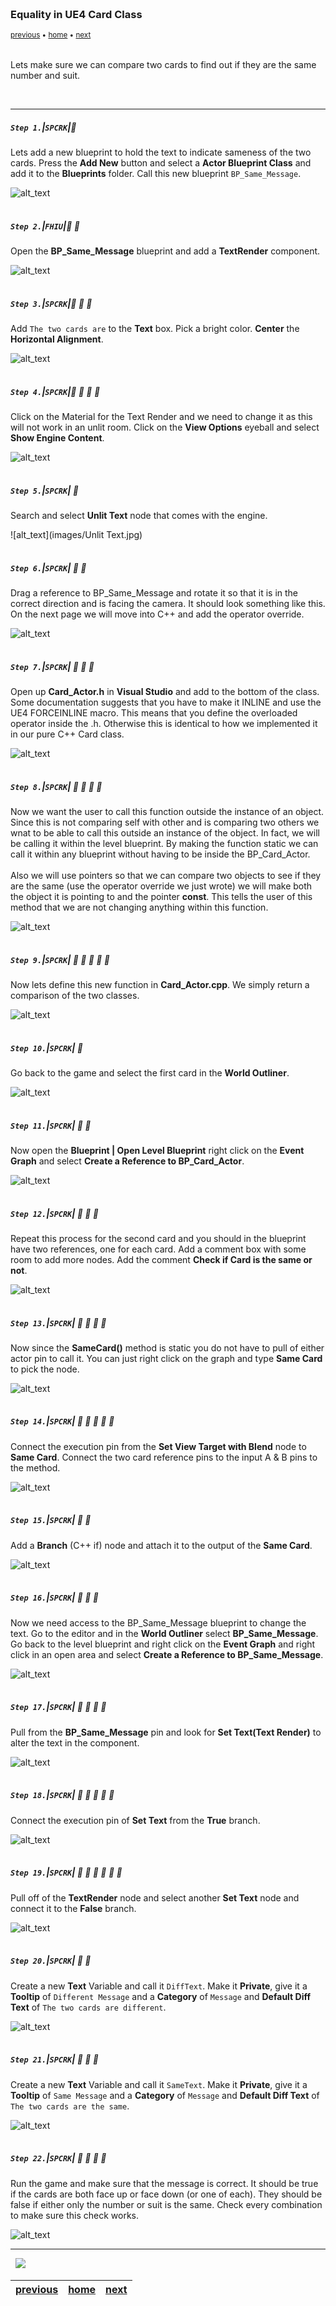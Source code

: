 <img src="https://via.placeholder.com/1000x4/45D7CA/45D7CA" alt="drawing" height="4px"/>

### Equality in UE4 Card Class

<sub>[previous](../) • [home](../README.md#user-content-gms2-top-down-shooter) • [next](../)</sub>

<img src="https://via.placeholder.com/1000x4/45D7CA/45D7CA" alt="drawing" height="4px"/>

Lets make sure we can compare two cards to find out if they are the same number and suit. 

<br>

---


##### `Step 1.`\|`SPCRK`|:small_blue_diamond:

 Lets add a new blueprint to hold the text to indicate sameness of the two cards.  Press the **Add New** button and select a **Actor Blueprint Class** and add it to the **Blueprints** folder. Call this new blueprint `BP_Same_Message`.

![alt_text](images/AddNewBPActorClass.jpg)

<img src="https://via.placeholder.com/500x2/45D7CA/45D7CA" alt="drawing" height="2px" alt = ""/>

##### `Step 2.`\|`FHIU`|:small_blue_diamond: :small_blue_diamond: 

Open the **BP_Same_Message** blueprint and add a **TextRender** component.

![alt_text](images/AddTextRenderComponent.jpg)

<img src="https://via.placeholder.com/500x2/45D7CA/45D7CA" alt="drawing" height="2px" alt = ""/>

##### `Step 3.`\|`SPCRK`|:small_blue_diamond: :small_blue_diamond: :small_blue_diamond:

Add `The two cards are` to the **Text** box.  Pick a bright color.  **Center** the **Horizontal Alignment**.

![alt_text](images/AdjustText.jpg)

<img src="https://via.placeholder.com/500x2/45D7CA/45D7CA" alt="drawing" height="2px" alt = ""/>

##### `Step 4.`\|`SPCRK`|:small_blue_diamond: :small_blue_diamond: :small_blue_diamond: :small_blue_diamond:

Click on the Material for the Text Render and we need to change it as this will not work in an unlit room.  Click on the **View Options** eyeball and select **Show Engine Content**.

![alt_text](images/ShowEngineContentForMat.jpg)

<img src="https://via.placeholder.com/500x2/45D7CA/45D7CA" alt="drawing" height="2px" alt = ""/>

##### `Step 5.`\|`SPCRK`| :small_orange_diamond:

Search and select **Unlit Text** node that comes with the engine.

![alt_text](images/Unlit Text.jpg)

<img src="https://via.placeholder.com/500x2/45D7CA/45D7CA" alt="drawing" height="2px" alt = ""/>

##### `Step 6.`\|`SPCRK`| :small_orange_diamond: :small_blue_diamond:

 Drag a reference to BP_Same_Message and rotate it so that it is in the correct direction and is facing the camera.  It should look something like this.  On the next page we will move into C++ and add the operator override.

![alt_text](images/AddBPSameMessage.jpg)

<img src="https://via.placeholder.com/500x2/45D7CA/45D7CA" alt="drawing" height="2px" alt = ""/>

##### `Step 7.`\|`SPCRK`| :small_orange_diamond: :small_blue_diamond: :small_blue_diamond:

Open up **Card_Actor.h** in **Visual Studio** and add to the bottom of the class. Some documentation suggests that you have to make it INLINE and use the UE4 FORCEINLINE macro.  This means that you define the overloaded operator inside the .h. Otherwise this is identical to how we implemented it in our pure C++ Card class.

![alt_text](images/ComparisonOperatorCPPUE4.jpg)

<img src="https://via.placeholder.com/500x2/45D7CA/45D7CA" alt="drawing" height="2px" alt = ""/>

##### `Step 8.`\|`SPCRK`| :small_orange_diamond: :small_blue_diamond: :small_blue_diamond: :small_blue_diamond:

Now we want the user to call this function outside the instance of an object.  Since this is not comparing self with other and is comparing two others we wnat to be able to call this outside an instance of the object.  In fact, we will be calling it within the level blueprint.  By making the function static we can call it within any blueprint without having to be inside the BP_Card_Actor.<br><br>Also we will use pointers so that we can compare two objects to see if they are the same (use the operator override we just wrote) we will make both the object it is pointing to and the pointer **const**.  This tells the user of this method that we are not changing anything within this function.

![alt_text](images/SameCardDeclaration.jpg)

<img src="https://via.placeholder.com/500x2/45D7CA/45D7CA" alt="drawing" height="2px" alt = ""/>

##### `Step 9.`\|`SPCRK`| :small_orange_diamond: :small_blue_diamond: :small_blue_diamond: :small_blue_diamond: :small_blue_diamond:

Now lets define this new function in **Card_Actor.cpp**. We simply return a comparison of the two classes.

![alt_text](images/CardActorSelfDef.jpg)

<img src="https://via.placeholder.com/500x2/45D7CA/45D7CA" alt="drawing" height="2px" alt = ""/>

##### `Step 10.`\|`SPCRK`| :large_blue_diamond:

 Go back to the game and select the first card in the **World Outliner**.

![alt_text](images/CardActorSelect.jpg)

<img src="https://via.placeholder.com/500x2/45D7CA/45D7CA" alt="drawing" height="2px" alt = ""/>

##### `Step 11.`\|`SPCRK`| :large_blue_diamond: :small_blue_diamond: 

Now open the **Blueprint \| Open Level Blueprint** right click on the **Event Graph** and select **Create a Reference to BP_Card_Actor**.

![alt_text](images/CreateRefToCard.jpg)

<img src="https://via.placeholder.com/500x2/45D7CA/45D7CA" alt="drawing" height="2px" alt = ""/>


##### `Step 12.`\|`SPCRK`| :large_blue_diamond: :small_blue_diamond: :small_blue_diamond: 

Repeat this process for the second card and you should in the blueprint have two references, one for each card.  Add a comment box with some room to add more nodes.  Add the comment **Check if Card is the same or not**.

![alt_text](images/CreateSecondActorReferece.jpg)

<img src="https://via.placeholder.com/500x2/45D7CA/45D7CA" alt="drawing" height="2px" alt = ""/>

##### `Step 13.`\|`SPCRK`| :large_blue_diamond: :small_blue_diamond: :small_blue_diamond:  :small_blue_diamond: 

Now since the **SameCard()** method is static you do not have to pull of either actor pin to call it.  You can just right click on the graph and type **Same Card** to pick the node.

![alt_text](images/CallSameCard.jpg)

<img src="https://via.placeholder.com/500x2/45D7CA/45D7CA" alt="drawing" height="2px" alt = ""/>

##### `Step 14.`\|`SPCRK`| :large_blue_diamond: :small_blue_diamond: :small_blue_diamond: :small_blue_diamond:  :small_blue_diamond: 

Connect the execution pin from the **Set View Target with Blend** node to **Same Card**.  Connect the two card reference pins to the input A & B pins to the method.

![alt_text](images/ConnetPinsSameCard.jpg)

<img src="https://via.placeholder.com/500x2/45D7CA/45D7CA" alt="drawing" height="2px" alt = ""/>

##### `Step 15.`\|`SPCRK`| :large_blue_diamond: :small_orange_diamond: 

Add a **Branch** (C++ if) node and attach it to the output of the **Same Card**. 

![alt_text](images/AddBranchToSameCard.jpg)

<img src="https://via.placeholder.com/500x2/45D7CA/45D7CA" alt="drawing" height="2px" alt = ""/>

##### `Step 16.`\|`SPCRK`| :large_blue_diamond: :small_orange_diamond:   :small_blue_diamond: 

Now we need access to the BP_Same_Message blueprint to change the text.  Go to the editor and in the **World Outliner** select **BP_Same_Message**.  Go back to the level blueprint and right click on the **Event Graph** and right click in an open area and select **Create a Reference to BP_Same_Message**.

![alt_text](images/AddReferenceToMessage.jpg)

<img src="https://via.placeholder.com/500x2/45D7CA/45D7CA" alt="drawing" height="2px" alt = ""/>

##### `Step 17.`\|`SPCRK`| :large_blue_diamond: :small_orange_diamond: :small_blue_diamond: :small_blue_diamond:

Pull from the **BP_Same_Message** pin and look for **Set Text(Text Render)** to alter the text in the component.

![alt_text](images/SetText.jpg)

<img src="https://via.placeholder.com/500x2/45D7CA/45D7CA" alt="drawing" height="2px" alt = ""/>

##### `Step 18.`\|`SPCRK`| :large_blue_diamond: :small_orange_diamond: :small_blue_diamond: :small_blue_diamond: :small_blue_diamond:

Connect the execution pin of **Set Text** from the **True** branch.

![alt_text](images/SetText21.jpg)

<img src="https://via.placeholder.com/500x2/45D7CA/45D7CA" alt="drawing" height="2px" alt = ""/>

##### `Step 19.`\|`SPCRK`| :large_blue_diamond: :small_orange_diamond: :small_blue_diamond: :small_blue_diamond: :small_blue_diamond: :small_blue_diamond:

 Pull off of the **TextRender** node and select another **Set Text** node and connect it to the **False** branch.

![alt_text](images/SecondSetText.jpg)

<img src="https://via.placeholder.com/500x2/45D7CA/45D7CA" alt="drawing" height="2px" alt = ""/>

##### `Step 20.`\|`SPCRK`| :large_blue_diamond: :large_blue_diamond:

Create a new **Text** Variable and call it `DiffText`.  Make it **Private**, give it a **Tooltip** of `Different Message` and a **Category** of `Message` and **Default Diff Text** of `The two cards are different`.

![alt_text](images/DiffTextVariable.jpg)

<img src="https://via.placeholder.com/500x2/45D7CA/45D7CA" alt="drawing" height="2px" alt = ""/>

##### `Step 21.`\|`SPCRK`| :large_blue_diamond: :large_blue_diamond: :small_blue_diamond:

 Create a new **Text** Variable and call it `SameText`.  Make it **Private**, give it a **Tooltip** of `Same Message` and a **Category** of `Message` and **Default Diff Text** of `The two cards are the same`.

![alt_text](images/SameTextVar.jpg)

<img src="https://via.placeholder.com/500x2/45D7CA/45D7CA" alt="drawing" height="2px" alt = ""/>

##### `Step 22.`\|`SPCRK`| :large_blue_diamond: :large_blue_diamond: :small_blue_diamond: :small_blue_diamond:

Run the game and make sure that the message is correct.  It should be true if the cards are both face up or face down (or one of each).  They should be false if either only the number or suit is the same.  Check every combination to make sure this check works.

![alt_text](images/CheckCardSameness.gif)

___


<img src="https://via.placeholder.com/1000x4/dba81a/dba81a" alt="drawing" height="4px" alt = ""/>

<img src="https://via.placeholder.com/1000x100/45D7CA/000000/?text=Next Up - ADD NEXT PAGE">

<img src="https://via.placeholder.com/1000x4/dba81a/dba81a" alt="drawing" height="4px" alt = ""/>

| [previous](../)| [home](../README.md#user-content-gms2-top-down-shooter) | [next](../)|
|---|---|---|
